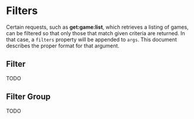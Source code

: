 # Filters

Certain requests, such as **get:game:list**, which retrieves a listing of games, can be filtered so that only those that match given criteria are returned. In that case, a `filters` property will be appended to `args`. This document describes the proper format for that argument.

## Filter

TODO

## Filter Group

TODO